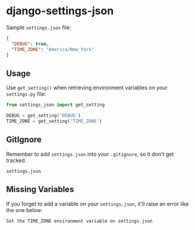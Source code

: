 # django-settings-json

Sample `settings.json` file:

```json
{
  "DEBUG": true, 
  "TIME_ZONE": "America/New_York"
}
```

Usage
--

Use `get_setting()` when retrieving environment variables on your `settings.py` file:

```python
from settings_json import get_setting

DEBUG = get_setting('DEBUG')
TIME_ZONE = get_setting('TIME_ZONE')
```

GitIgnore
--

Remember to add `settings.json` into your `.gitignore`, so it don't get tracked.

```
settings.json
```

Missing Variables
--

If you forget to add a variable on your `settings.json`, it'll raise an error like the one below:

`Set the TIME_ZONE environment variable on settings.json`
